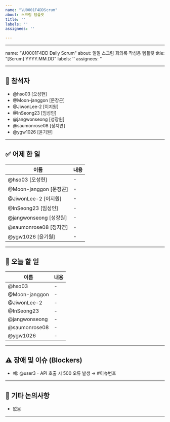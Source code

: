 ```yaml
---
name: "\U0001F4DDScrum"
about: 스크럼 템플릿
title: ''
labels: ''
assignees: ''

---
```


---
name: "\U0001F4DD Daily Scrum"
about: 일일 스크럼 회의록 작성용 템플릿
title: "[Scrum] YYYY.MM.DD"
labels: ''
assignees: ''

---

## 👥 참석자
- @hso03 [오성현] 
- @Moon-janggon [문장곤] 
- @JiwonLee-2 [이지원]
- @InSeong23 [임성인]
- @jangwonseong [성장원] 
- @saumonrose08 [정지연] 
- @ygw1026 [윤기원] 

---

## ✅ 어제 한 일

| 이름 | 내용 |
|------|------|
| @hso03 [오성현] | - |
| @Moon-janggon [문장곤]  | - |
| @JiwonLee-2 [이지원] | - |
| @InSeong23 [임성인] | - |
| @jangwonseong [성장원] | - |
| @saumonrose08 [정지연] | - |
| @ygw1026 [윤기원]  | - |

---

## 📌 오늘 할 일

| 이름 | 내용 |
|------|------|
| @hso03 | - |
| @Moon-janggon  | - |
| @JiwonLee-2 | - |
| @InSeong23 | - |
| @jangwonseong | - |
| @saumonrose08 | - |
| @ygw1026  | - |

---

## ⚠️ 장애 및 이슈 (Blockers)
- 예: @user3 - API 호출 시 500 오류 발생 → #이슈번호


---

## 💬 기타 논의사항
- 없음

---
